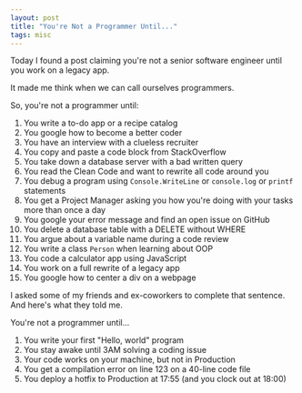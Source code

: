 ```yaml
---
layout: post
title: "You're Not a Programmer Until..."
tags: misc
---
```


Today I found a post claiming you're not a senior software engineer until you work on a legacy app.

It made me think when we can call ourselves programmers.

So, you're not a programmer until:
1. You write a to-do app or a recipe catalog
2. You google how to become a better coder
3. You have an interview with a clueless recruiter
4. You copy and paste a code block from StackOverflow
5. You take down a database server with a bad written query
6. You read the Clean Code and want to rewrite all code around you
7. You debug a program using `Console.WriteLine` or `console.log` or `printf` statements
8. You get a Project Manager asking you how you're doing with your tasks more than once a day
9. You google your error message and find an open issue on GitHub
10. You delete a database table with a DELETE without WHERE
11. You argue about a variable name during a code review
12. You write a class `Person` when learning about OOP
13. You code a calculator app using JavaScript
14. You work on a full rewrite of a legacy app
15. You google how to center a div on a webpage

I asked some of my friends and ex-coworkers to complete that sentence. And here's what they told me.

You're not a programmer until...

1. You write your first "Hello, world" program
2. You stay awake until 3AM solving a coding issue
3. Your code works on your machine, but not in Production
4. You get a compilation error on line 123 on a 40-line code file
5. You deploy a hotfix to Production at 17:55 (and you clock out at 18:00)
